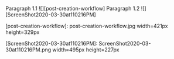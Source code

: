 Paragraph 1.1
![][post-creation-workflow]
Paragraph 1.2
![][ScreenShot2020-03-30at110216PM]

[post-creation-workflow]: post-creation-workflow.jpg width=421px height=329px

[ScreenShot2020-03-30at110216PM]: ScreenShot2020-03-30at110216PM.png width=495px height=227px
